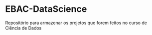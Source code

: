 # EBAC-DataScience
Repositório para armazenar os projetos que forem feitos no curso de Ciência de Dados
